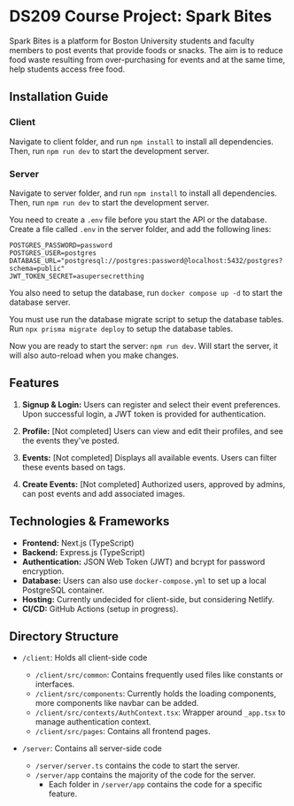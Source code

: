 # DS209 Course Project: Spark Bites


Spark Bites is a platform for Boston University students and faculty members to post events that provide foods or snacks. The aim is to reduce food waste resulting from over-purchasing for events and at the same time, help students access free food.

## Installation Guide

### Client
Navigate to client folder, and run `npm install` to install all dependencies. Then, run `npm run dev` to start the development server.

### Server
Navigate to server folder, and run `npm install` to install all dependencies. Then, run `npm run dev` to start the development server.

You need to create a `.env` file before you start the API or the database. Create a file called `.env` in the server folder, and add the following lines:
```
POSTGRES_PASSWORD=password
POSTGRES_USER=postgres
DATABASE_URL="postgresql://postgres:password@localhost:5432/postgres?schema=public"
JWT_TOKEN_SECRET=asupersecretthing
```

You also need to setup the database, run `docker compose up -d` to start the database server.

You must use run the database migrate script to setup the database tables. Run `npx prisma migrate deploy` to setup the 
database tables.

Now you are ready to start the server: `npm run dev`. Will start the server, it will also auto-reload when you make changes.
## Features

1. **Signup & Login:** Users can register and select their event preferences. Upon successful login, a JWT token is provided for authentication.
   
2. **Profile:** [Not completed] Users can view and edit their profiles, and see the events they've posted.
   
3. **Events:** [Not completed] Displays all available events. Users can filter these events based on tags.
   
4. **Create Events:** [Not completed] Authorized users, approved by admins, can post events and add associated images.

## Technologies & Frameworks

- **Frontend:** Next.js (TypeScript)
- **Backend:** Express.js (TypeScript)
- **Authentication:** JSON Web Token (JWT) and bcrypt for password encryption.
- **Database:** Users can also use `docker-compose.yml` to set up a local PostgreSQL container.
- **Hosting:** Currently undecided for client-side, but considering Netlify.
- **CI/CD:** GitHub Actions (setup in progress).

## Directory Structure

- `/client`: Holds all client-side code
    - `/client/src/common`: Contains frequently used files like constants or interfaces.
    - `/client/src/components`: Currently holds the loading components, more components like navbar can be added.
    - `/client/src/contexts/AuthContext.tsx`: Wrapper around `_app.tsx` to manage authentication context.
    - `/client/src/pages`: Contains all frontend pages.
    
- `/server`: Contains all server-side code
  - `/server/server.ts` contains the code to start the server.
  - `/server/app` contains the majority of the code for the server.
    - Each folder in `/server/app` contains the code for a specific feature.

